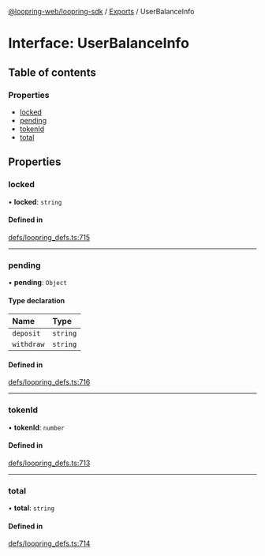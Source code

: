 [@loopring-web/loopring-sdk](../README.md) / [Exports](../modules.md) / UserBalanceInfo

# Interface: UserBalanceInfo

## Table of contents

### Properties

- [locked](UserBalanceInfo.md#locked)
- [pending](UserBalanceInfo.md#pending)
- [tokenId](UserBalanceInfo.md#tokenid)
- [total](UserBalanceInfo.md#total)

## Properties

### locked

• **locked**: `string`

#### Defined in

[defs/loopring_defs.ts:715](https://github.com/Loopring/loopring_sdk/blob/ea87b1c/src/defs/loopring_defs.ts#L715)

___

### pending

• **pending**: `Object`

#### Type declaration

| Name | Type |
| :------ | :------ |
| `deposit` | `string` |
| `withdraw` | `string` |

#### Defined in

[defs/loopring_defs.ts:716](https://github.com/Loopring/loopring_sdk/blob/ea87b1c/src/defs/loopring_defs.ts#L716)

___

### tokenId

• **tokenId**: `number`

#### Defined in

[defs/loopring_defs.ts:713](https://github.com/Loopring/loopring_sdk/blob/ea87b1c/src/defs/loopring_defs.ts#L713)

___

### total

• **total**: `string`

#### Defined in

[defs/loopring_defs.ts:714](https://github.com/Loopring/loopring_sdk/blob/ea87b1c/src/defs/loopring_defs.ts#L714)
